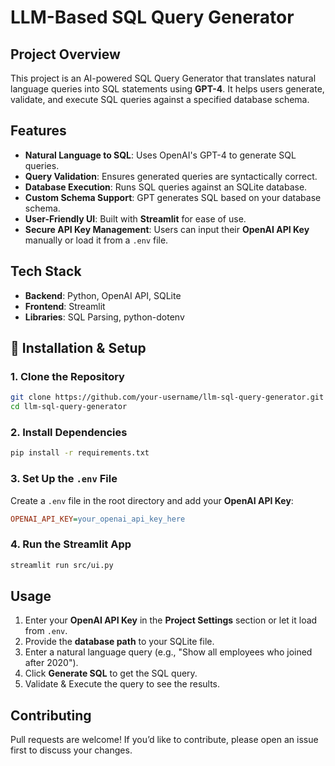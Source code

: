 # LLM-Based SQL Query Generator

## Project Overview
This project is an AI-powered SQL Query Generator that translates natural language queries into SQL statements using **GPT-4**. It helps users generate, validate, and execute SQL queries against a specified database schema.

## Features
- **Natural Language to SQL**: Uses OpenAI's GPT-4 to generate SQL queries.
- **Query Validation**: Ensures generated queries are syntactically correct.
- **Database Execution**: Runs SQL queries against an SQLite database.
- **Custom Schema Support**: GPT generates SQL based on your database schema.
- **User-Friendly UI**: Built with **Streamlit** for ease of use.
- **Secure API Key Management**: Users can input their **OpenAI API Key** manually or load it from a `.env` file.

## Tech Stack
- **Backend**: Python, OpenAI API, SQLite
- **Frontend**: Streamlit
- **Libraries**: SQL Parsing, python-dotenv

## 🚀 Installation & Setup
### 1️. Clone the Repository
```bash
git clone https://github.com/your-username/llm-sql-query-generator.git
cd llm-sql-query-generator
```

### 2. Install Dependencies
```bash
pip install -r requirements.txt
```

### 3. Set Up the `.env` File
Create a `.env` file in the root directory and add your **OpenAI API Key**:
```ini
OPENAI_API_KEY=your_openai_api_key_here
```

### 4. Run the Streamlit App
```bash
streamlit run src/ui.py
```

## Usage
1. Enter your **OpenAI API Key** in the **Project Settings** section or let it load from `.env`.
2. Provide the **database path** to your SQLite file.
3. Enter a natural language query (e.g., "Show all employees who joined after 2020").
4. Click **Generate SQL** to get the SQL query.
5. Validate & Execute the query to see the results.


## Contributing
Pull requests are welcome! If you’d like to contribute, please open an issue first to discuss your changes.
